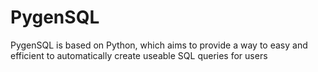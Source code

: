 # PygenSQL
PygenSQL is based on Python, which aims to provide a way to easy and efficient to automatically create useable SQL queries for users

